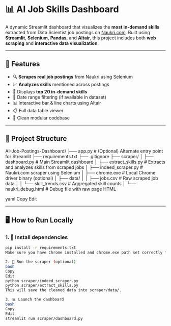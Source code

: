 # 📊 AI Job Skills Dashboard

A dynamic Streamlit dashboard that visualizes the **most in-demand skills** extracted from Data Scientist job postings on [Naukri.com](https://www.naukri.com). Built using **Streamlit**, **Selenium**, **Pandas**, and **Altair**, this project includes both **web scraping** and **interactive data visualization**.

---

## 🚀 Features

- 🔍 **Scrapes real job postings** from Naukri using Selenium
- 📈 **Analyzes skills** mentioned across postings
- 🧠 Displays **top 20 in-demand skills**
- 📅 Date range filtering (if available in dataset)
- 📊 Interactive bar & line charts using Altair
- 📋 Full data table viewer
- 📁 Clean modular codebase

---

## 📂 Project Structure

AI-Job-Postings-Dashboard/
├── app.py # (Optional) Alternate entry point for Streamlit
├── requirements.txt
├── .gitignore
├── scraper/
│ ├── dashboard.py # Main Streamlit dashboard
│ ├── extract_skills.py # Extracts and analyzes skills from scraped jobs
│ ├── indeed_scraper.py # Naukri.com scraper using Selenium
│ ├── chrome.exe # Local Chrome driver binary (optional)
│ ├── data/
│ │ ├── jobs.csv # Raw scraped job data
│ │ └── skill_trends.csv # Aggregated skill counts
│ └── naukri_debug.html # Debug file with raw page HTML

yaml
Copy
Edit

---

## 🖥️ How to Run Locally

### 1. 🔧 Install dependencies

```bash
pip install -r requirements.txt
Make sure you have Chrome installed and chrome.exe path set correctly for Selenium.

2. 🧪 Run the scraper (optional)
bash
Copy
Edit
python scraper/indeed_scraper.py
python scraper/extract_skills.py
This will save the cleaned data into scraper/data/.

3. 📊 Launch the dashboard
bash
Copy
Edit
streamlit run scraper/dashboard.py
